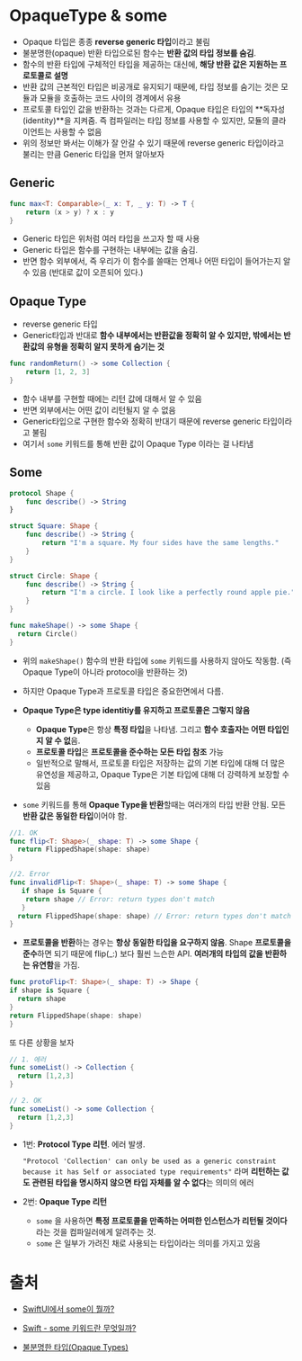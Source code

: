 
# OpaqueType & some
- Opaque 타입은 종종 **reverse generic 타입**이라고 불림
- 불분명한(opaque) 반환 타입으로된 함수는 **반환 값의 타입 정보를 숨김**.
- 함수의 반환 타입에 구체적인 타입을 제공하는 대신에, **해당 반환 값은 지원하는 프로토콜로 설명**
- 반환 값의 근본적인 타입은 비공개로 유지되기 때문에, 타입 정보를 숨기는 것은 모듈과 모듈을 호출하는 코드 사이의 경계에서 유용
- 프로토콜 타입인 값을 반환하는 것과는 다르게, Opaque 타입은 타입의 **독자성(identity)**을 지켜줌. 즉 컴파일러는 타입 정보를 사용할 수 있지만, 모듈의 클라이언트는 사용할 수 없음
- 위의 정보만 봐서는 이해가 잘 안갈 수 있기 때문에 reverse generic 타입이라고 불리는 만큼 Generic 타입을 먼저 알아보자

## Generic 

```swift
func max<T: Comparable>(_ x: T, _ y: T) -> T {
    return (x > y) ? x : y
}
```

- Generic 타입은 위처럼 여러 타입을 쓰고자 할 때 사용
- Generic 타입은 함수를 구현하는 내부에는 값을 숨김.
- 반면 함수 외부에서, 즉 우리가 이 함수를 쓸때는 언제나 어떤 타입이 들어가는지 알 수 있음 (반대로 값이 오픈되어 있다.)

## Opaque Type

- reverse generic 타입
-  Generic타입과 반대로 **함수 내부에서는 반환값을 정확히 알 수 있지만, 밖에서는 반환값의 유형을 정확히 알지 못하게 숨기는 것**

```swift 
func randomReturn() -> some Collection {
    return [1, 2, 3]
}
```

- 함수 내부를 구현할 때에는 리턴 값에 대해서 알 수 있음
- 반면 외부에서는 어떤 값이 리턴될지 알 수 없음
- Generic타입으로 구현한 함수와 정확히 반대기 때문에  reverse generic 타입이라고 불림
- 여기서 `some` 키워드를 통해 반환 값이 Opaque Type 이라는 걸 나타냄

## Some

```swift 
protocol Shape {
    func describe() -> String
}

struct Square: Shape {
    func describe() -> String {
        return "I'm a square. My four sides have the same lengths."
    }
}

struct Circle: Shape {
    func describe() -> String {
        return "I'm a circle. I look like a perfectly round apple pie."
    }
}

func makeShape() -> some Shape {
  return Circle()
}
```

- 위의 `makeShape()` 함수의 반환 타입에 `some` 키워드를 사용하지 않아도 작동함. (즉 Opaque Type이 아니라 protocol을 반환하는 것)

- 하지만 Opaque Type과 프로토콜 타입은 중요한면에서 다름.

- **Opaque Type은 type identitiy를 유지하고 프로토콜은 그렇지 않음** 

  - **Opaque Type**은 항상 **특정 타입**을 나타냄. 그리고 **함수 호출자는 어떤 타입인지 알 수 없**음.
  - **프로토콜 타입**은 **프로토콜을 준수하는 모든 타입 참조** 가능 
  - 일반적으로 말해서, 프로토콜 타입은 저장하는 값의 기본 타입에 대해 더 많은 유연성을 제공하고, Opaque Type은 기본 타입에 대해 더 강력하게 보장할 수 있음

- `some` 키워드를 통해 **Opaque Type을 반환**할때는 여러개의 타입 반환 안됨. 모든 **반환 값은 동일한 타입**이어야 함. 

```swift 
//1. OK
func flip<T: Shape>(_ shape: T) -> some Shape { 
  return FlippedShape(shape: shape) 
}

//2. Error
func invalidFlip<T: Shape>(_ shape: T) -> some Shape {
   if shape is Square { 
    return shape // Error: return types don't match 
   } 
  return FlippedShape(shape: shape) // Error: return types don't match 
}
```

-  **프로토콜을 반환**하는 경우는 **항상 동일한 타입을 요구하지 않음**. Shape **프로토콜을 준수**하면 되기 때문에  flip(_:) 보다 훨씬 느슨한 API. **여러개의 타입의 값을 반환하는 유연함**을 가짐.

  ```swift 
func protoFlip<T: Shape>(_ shape: T) -> Shape { 
  if shape is Square { 
    return shape 
  } 
  return FlippedShape(shape: shape)
}
  ```

또 다른 상황을 보자

```swift 
// 1. 에러
func someList() -> Collection {
  return [1,2,3]
}

// 2. OK
func someList() -> some Collection {
  return [1,2,3]
}
```

- 1번: **Protocol Type 리턴**. 에러 발생.

  `"Protocol 'Collection' can only be used as a generic constraint because it has Self or associated type requirements"` 라며 **리턴하는 값도 관련된 타입을 명시하지 않으면 타입 자체를 알 수 없다**는 의미의 에러

- 2번: **Opaque Type 리턴**

  - `some` 을 사용하면 **특정 프로토콜을 만족하는 어떠한 인스턴스가 리턴될 것이다**라는 것을 컴파일러에게 알려주는 것.
  - `some` 은 일부가 가려진 채로 사용되는 타입이라는 의미를 가지고 있음

# 출처
- [SwiftUI에서 some이 뭘까?](https://usinuniverse.bitbucket.io/blog/some.html)
- [Swift - some 키워드란 무엇일까?](https://minosaekki.tistory.com/38)

- [불분명한 타입(Opaque Types)](https://kka7.tistory.com/353)
